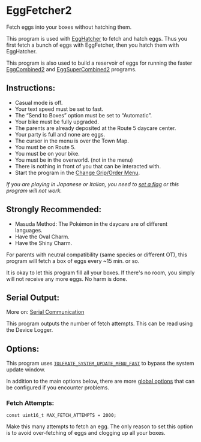 # EggFetcher2

Fetch eggs into your boxes without hatching them.

This program is used with [EggHatcher](EggHatcher.md) to fetch and hatch eggs. Thus you first fetch a bunch of eggs with EggFetcher, then you hatch them with EggHatcher.

This program is also used to build a reservoir of eggs for running the faster [EggCombined2](EggCombined2.md) and [EggSuperCombined2](EggSuperCombined2.md) programs.

## Instructions:
- Casual mode is off.
- Your text speed must be set to fast.
- The “Send to Boxes” option must be set to “Automatic”.
- Your bike must be fully upgraded.
- The parents are already deposited at the Route 5 daycare center.
- Your party is full and none are eggs.
- The cursor in the menu is over the Town Map.
- You must be on Route 5.
- You must be on your bike.
- You must be in the overworld. (not in the menu)
- There is nothing in front of you that can be interacted with.
-	Start the program in the [Change Grip/Order Menu](../Appendix/ChangeGripOrderMenu.md).

*If you are playing in Japanese or Italian, you need to [set a flag](../Appendix/GlobalSettings.md#japanese-egg-fetching) or this program will not work.*

## Strongly Recommended:
- Masuda Method: The Pokémon in the daycare are of different languages.
- Have the Oval Charm.
- Have the Shiny Charm.

For parents with neutral compatibility (same species or different OT), this program will fetch a box of eggs every ~15 min. or so.

It is okay to let this program fill all your boxes. If there's no room, you simply will not receive any more eggs. No harm is done.

## Serial Output:

More on: [Serial Communication](../SerialCommunication.md)

This program outputs the number of fetch attempts. This can be read using the Device Logger.

## Options:

This program uses [`TOLERATE_SYSTEM_UPDATE_MENU_FAST`](../Appendix/GlobalSettings.md#tolerate-system-update-menu-fast) to bypass the system update window.

In addition to the main options below, there are more [global options](../Appendix/GlobalSettings.md) that can be configured if you encounter problems.

### Fetch Attempts:
```
const uint16_t MAX_FETCH_ATTEMPTS = 2000;
```
Make this many attempts to fetch an egg. The only reason to set this option is to avoid over-fetching of eggs and clogging up all your boxes.


